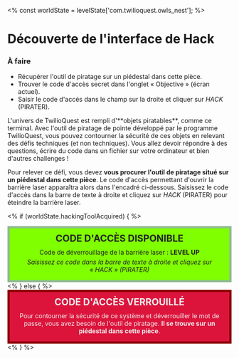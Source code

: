 <%
const worldState = levelState['com.twilioquest.owls_nest'];
%>

# Découverte de l'interface de Hack

<div class="aside">
<h3>À faire</h3>
<ul>
  <li>Récupérer l'outil de piratage sur un piédestal dans cette pièce.</li>
  <li>Trouver le code d'accès secret dans l'onglet « Objective » (écran actuel).</li>
  <li>Saisir le code d'accès dans le champ sur la droite et cliquer sur <em>HACK</em> (PIRATER).</li>
</ul>
</div>
L'univers de TwilioQuest est rempli d'**objets piratables**, comme ce terminal. Avec l'outil de piratage de pointe développé par le programme TwilioQuest, vous pouvez contourner la sécurité de ces objets en relevant des défis techniques (et non techniques). Vous allez devoir répondre à des questions, écrire du code dans un fichier sur votre ordinateur et bien d'autres challenges&nbsp;!

Pour relever ce défi, vous devez **vous procurer l'outil de piratage situé sur un piédestal dans cette pièce**. Le code d'accès permettant d'ouvrir la barrière laser apparaîtra alors dans l'encadré ci-dessous. Saisissez le code d'accès dans la barre de texte à droite et cliquez sur *HACK* (PIRATER) pour éteindre la barrière laser.

<style>
.passcode {
  color: #eee;
  padding: 10px;
  text-align: center;
}

.passcode h3 {
  font-size: 1.5em;
  border-bottom: none;
  padding: 0;
  margin: 0 0 10px 0;
  font-weight: bold;
  text-transform: uppercase;
}

.passcode p {
  margin: 0 0 5px 0;
  padding: 0;
}

.passcode-locked {
  border: 5px solid #8B0000;
  background-color: #DC143C;
}

.passcode-open {
  border: 5px solid #8FBC8F;
  background-color: #7FFF00;
  color: #232323;
}
</style>
<% if (worldState.hackingToolAcquired) { %>

<div class="passcode passcode-open">
<h3>CODE D'ACCÈS DISPONIBLE</h3>
<p>
Code de déverrouillage de la barrière laser : <b>LEVEL UP</b>
</p>
<p>
<i>Saisissez ce code dans la barre de texte à droite et cliquez sur « HACK » (PIRATER)</i>
</p>
</div>
<% } else { %>
<div class="passcode passcode-locked">
<h3>CODE D'ACCÈS VERROUILLÉ</h3>
<p>
Pour contourner la sécurité de ce système et déverrouiller le mot de passe, vous avez besoin de l'outil de piratage. <b>Il se trouve sur un piédestal
dans cette pièce</b>.
</p>
</div>
<% } %>
